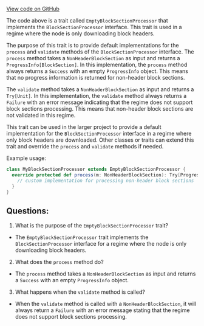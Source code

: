 [View code on GitHub](https://github.com/ergoplatform/ergo/src/main/scala/org/ergoplatform/nodeView/history/storage/modifierprocessors/EmptyBlockSectionProcessor.scala)

The code above is a trait called `EmptyBlockSectionProcessor` that implements the `BlockSectionProcessor` interface. This trait is used in a regime where the node is only downloading block headers. 

The purpose of this trait is to provide default implementations for the `process` and `validate` methods of the `BlockSectionProcessor` interface. The `process` method takes a `NonHeaderBlockSection` as input and returns a `ProgressInfo[BlockSection]`. In this implementation, the `process` method always returns a `Success` with an empty `ProgressInfo` object. This means that no progress information is returned for non-header block sections. 

The `validate` method takes a `NonHeaderBlockSection` as input and returns a `Try[Unit]`. In this implementation, the `validate` method always returns a `Failure` with an error message indicating that the regime does not support block sections processing. This means that non-header block sections are not validated in this regime. 

This trait can be used in the larger project to provide a default implementation for the `BlockSectionProcessor` interface in a regime where only block headers are downloaded. Other classes or traits can extend this trait and override the `process` and `validate` methods if needed. 

Example usage:

```scala
class MyBlockSectionProcessor extends EmptyBlockSectionProcessor {
  override protected def process(m: NonHeaderBlockSection): Try[ProgressInfo[BlockSection]] = {
    // custom implementation for processing non-header block sections
  }
}
```
## Questions: 
 1. What is the purpose of the `EmptyBlockSectionProcessor` trait?
- The `EmptyBlockSectionProcessor` trait implements the `BlockSectionProcessor` interface for a regime where the node is only downloading block headers.

2. What does the `process` method do?
- The `process` method takes a `NonHeaderBlockSection` as input and returns a `Success` with an empty `ProgressInfo` object.

3. What happens when the `validate` method is called?
- When the `validate` method is called with a `NonHeaderBlockSection`, it will always return a `Failure` with an error message stating that the regime does not support block sections processing.